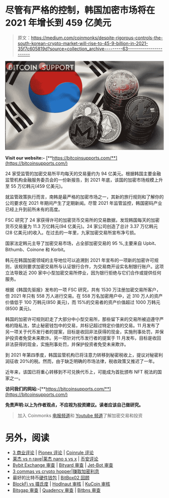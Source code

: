 # 尽管有严格的控制，韩国加密市场将在 2021 年增长到 459 亿美元

> 原文：<https://medium.com/coinmonks/despite-rigorous-controls-the-south-korean-crypto-market-will-rise-to-45-9-billion-in-2021-35f7c605819d?source=collection_archive---------63----------------------->

![](img/987265b028272be946c910afa8d86c8c.png)

**Visit our website:-** [**https://bitcoinsupports.com/**](https://bitcoinsupports.com/)

24 家受监管的加密交易所平均每天的交易量约为 94 亿美元。根据韩国主要金融监管机构金融服务委员会的一份新报告，到 2021 年底，该国的加密市场规模上升至 55 万亿韩元(459 亿美元)。

就监管政策执行而言，南韩是最严格的加密市场之一，其新的旅行规则和了解你的公司要求在 2021 年期间产生了定期新闻。尽管 2021 年监管监控，韩国密码产业已经上升到前所未有的高度。

FSC 研究了 24 家获得许可的加密货币交易所的交易数据，发现韩国每天的加密货币交易量为 11.3 万亿韩元(94 亿美元)。24 家公司创造了总计 3.37 万亿韩元(28 亿美元)的收入。在过去的一年里，九家加密交易所宣布净亏损。

国家法定韩元主导了加密交易市场，占全部加密交易的 95 %,主要来自 Upbit、Bithumb、Coinone 和 Korbit。

韩元在韩国加密领域的主导地位可以追溯到 2021 年宣布的一项新的加密许可规则，该规则要求加密交易所与认证银行合作，为交易商开设实名制银行账户。这项立法导致近 200 家中小型加密交易所停业，因为银行拒绝与它们合作或提供任何服务。

根据《韩国先驱报》发布的一项 FSC 研究，共有 1530 万注册加密交易所客户，但 2021 年只有 558 万人进行交易。在 558 万名加密用户中，近 310 万人的资产价值低于 100 万韩元(850 美元)，而 15%的交易者的资产价值超过 1000 万韩元(8500 美元)。

韩国的加密许可规则赶走了大部分中小型交易所，那些留下来的交易所被迫遵守严格的隐私法，禁止秘密钱包中的交易，并标记超过特定价值的交易。11 月发布了另一项关于代币发行者的提案，目标是收回非法获得的现金，实施刑事处罚，并保护投资者免受未来欺诈。另一项针对代币发行者的提案于 11 月发布，目标是收回非法获得的现金，实施刑事处罚，并保护投资者免受未来欺诈。

到 2021 年第四季度，韩国监管机构已将注意力转移到秘密税收上，提议对秘密利润征收 20%的税。然而，由于缺乏明确的市场法律，税收政策又推迟了一年。

近年来，该国已将重心转移到不可兑换代币上，可能成为首批颁布 NFT 税法的国家之一。

**访问我们的网站:-**[**https://bitcoinsupports.com/**](https://bitcoinsupports.com/)

**免责声明:以上为作者观点，不应视为投资建议。读者应该自己做研究。**

> 加入 Coinmonks [电报频道](https://t.me/coincodecap)和 [Youtube 频道](https://www.youtube.com/c/coinmonks/videos)了解加密交易和投资

# 另外，阅读

*   [3 商业评论](/coinmonks/3commas-review-an-excellent-crypto-trading-bot-2020-1313a58bec92) | [Pionex 评论](https://coincodecap.com/pionex-review-exchange-with-crypto-trading-bot) | [Coinrule 评论](/coinmonks/coinrule-review-2021-a-beginner-friendly-crypto-trading-bot-daf0504848ba)
*   [莱杰 vs n rave](/coinmonks/ledger-vs-ngrave-zero-7e40f0c1d694)|[莱杰 nano s vs x](/coinmonks/ledger-nano-s-vs-x-battery-hardware-price-storage-59a6663fe3b0) | [币安评论](/coinmonks/binance-review-ee10d3bf3b6e)
*   [Bybit Exchange 审查](/coinmonks/bybit-exchange-review-dbd570019b71) | [Bityard 审查](https://coincodecap.com/bityard-reivew) | [Jet-Bot 审查](https://coincodecap.com/jet-bot-review)
*   [3 commas vs crypto hopper](/coinmonks/3commas-vs-pionex-vs-cryptohopper-best-crypto-bot-6a98d2baa203)|[赚取加密利息](/coinmonks/earn-crypto-interest-b10b810fdda3)
*   最好的比特币[硬件钱包](/coinmonks/hardware-wallets-dfa1211730c6) | [BitBox02 回顾](/coinmonks/bitbox02-review-your-swiss-bitcoin-hardware-wallet-c36c88fff29)
*   [BlockFi vs 摄氏度](/coinmonks/blockfi-vs-celsius-vs-hodlnaut-8a1cc8c26630) | [Hodlnaut 审核](/coinmonks/hodlnaut-review-best-way-to-hodl-is-to-earn-interest-on-your-bitcoin-6658a8c19edf) | [KuCoin 审核](https://coincodecap.com/kucoin-review)
*   [Bitsgap 审查](/coinmonks/bitsgap-review-a-crypto-trading-bot-that-makes-easy-money-a5d88a336df2) | [Quadency 审查](/coinmonks/quadency-review-a-crypto-trading-automation-platform-3068eaa374e1) | [Bitbns 审查](/coinmonks/bitbns-review-38256a07e161)